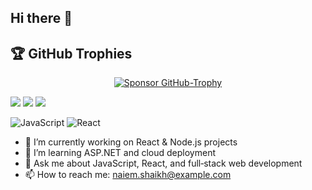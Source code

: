 ## Hi there 👋

## 🏆 GitHub Trophies

<p align="center">
  <a href="https://github.com/sponsors/ryo-ma">
    <img src="https://img.shields.io/badge/Sponsor-❤️-e99695" alt="Sponsor GitHub-Trophy" />
  </a>
</p>
<!-- Radical theme, no frame -->
<img src="https://github-profile-trophy.vercel.app/?username=naiem786&theme=radical&no-frame=true" />

<!-- Dark theme, 3 columns -->
<img src="https://github-profile-trophy.vercel.app/?username=naiem786&theme=dark&columns=3" />

<img src="https://github-profile-trophy.vercel.app/?username=naiem786&theme=radical&no-frame=true" />

![JavaScript](https://img.shields.io/badge/JavaScript-ES6-yellow)
![React](https://img.shields.io/badge/React-17.0.2-blue)

- 🔭 I’m currently working on React & Node.js projects  
- 🌱 I’m learning ASP.NET and cloud deployment  
- 💬 Ask me about JavaScript, React, and full‑stack web development  
- 📫 How to reach me: naiem.shaikh@example.com  

<!--
**naiem786/naiem786** is a ✨ _special_ ✨ repository because its `README.md` (this file) appears on your GitHub profile.
